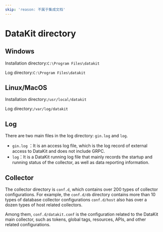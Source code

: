 ```yaml
---
skip: 'reason: 不属于集成文档'
---
```

# DataKit directory

## Windows

Installation directory:`C:\Program Files\datakit`

Log directory:`C:\Program Files\datakit`

## Linux/MacOS

Installation directory:`/usr/local/datakit`

Log directory:`/var/log/datakit`

## Log

There are two main files in the log directory: `gin.log` and `log`.

- `gin.log` ：It is an access log file, which is the log record of external access to DataKit and does not include GRPC.
- `log`：It is a DataKit running log file that mainly records the startup and running status of the collector, as well as data reporting information.

## Collector


The collector directory is `conf.d`, which contains over 200 types of collector configurations. For example, the `conf.d/db` directory contains more than 10 types of database collector configurations `conf.d/host` also has over a dozen types of host related collectors.

Among them, `conf.d/datakit.conf` is the configuration related to the DataKit main collector, such as tokens, global tags, resources, APIs, and other related configurations.

